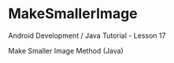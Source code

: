 # MakeSmallerImage

Android Development / Java Tutorial - Lesson 17

Make Smaller Image Method (Java)
